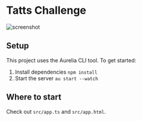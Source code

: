 # Tatts Challenge
![screenshot](https://i.imgur.com/gAGYcmd.png)

## Setup
This project uses the Aurelia CLI tool. To get started:
1. Install dependencies `npm install`
2. Start the server `au start --watch`

## Where to start
Check out `src/app.ts` and `src/app.html`.